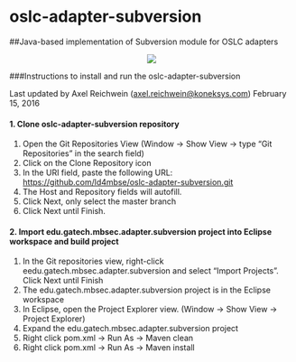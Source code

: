 # oslc-adapter-subversion

##Java-based implementation of Subversion module for OSLC adapters 

<p align="center">
  <img src="https://upload.wikimedia.org/wikipedia/commons/a/ab/Subversion-logo-cropped.png"/>
</p>



###Instructions to install and run the oslc-adapter-subversion 

Last updated by Axel Reichwein (axel.reichwein@koneksys.com) February 15, 2016

#### 1. Clone oslc-adapter-subversion repository 

1. Open the Git Repositories View (Window -> Show View -> type “Git Repositories” in the search field) 
2. Click on the Clone Repository icon
3. In the URI field, paste the following URL: https://github.com/ld4mbse/oslc-adapter-subversion.git 
4. The Host and Repository fields will autofill. 
5. Click Next, only select the master branch 
6. Click Next until Finish.

#### 2. Import edu.gatech.mbsec.adapter.subversion project into Eclipse workspace and build project 
 1. In the Git repositories view, right-click eedu.gatech.mbsec.adapter.subversion and select “Import Projects”. Click Next until Finish 
 2. The edu.gatech.mbsec.adapter.subversion project is in the Eclipse workspace 
 3. In Eclipse, open the Project Explorer view. (Window → Show View → Project Explorer) 
 4. Expand the edu.gatech.mbsec.adapter.subversion project 
 5. Right click pom.xml -> Run As -> Maven clean 
 6. Right click pom.xml -> Run As -> Maven install
